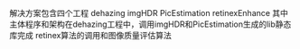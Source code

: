 解决方案包含四个工程 
dehazing imgHDR PicEstimation retinexEnhance
其中主体程序和架构在dehazing工程中，调用imgHDR和PicEstimation生成的lib静态库完成 retinex算法的调用和图像质量评估算法
